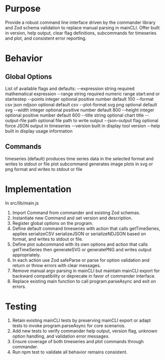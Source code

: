 # Purpose

Provide a robust command line interface driven by the commander library and Zod schema validation to replace manual parsing in mainCLI. Offer built in version, help output, clear flag definitions, subcommands for timeseries and plot, and consistent error reporting.

# Behavior

## Global Options

List of available flags and defaults:
--expression string required mathematical expression
--range string required numeric range start:end or start:end:step
--points integer optional positive number default 100
--format csv json ndjson optional default csv
--plot-format svg png optional default svg
--width integer optional positive number default 800
--height integer optional positive number default 600
--title string optional chart title
--output-file path optional file path to write output
--json-output flag optional force JSON output in timeseries
--version built in display tool version
--help built in display usage information

## Commands

timeseries (default) produces time series data in the selected format and writes to stdout or file
plot subcommand generates image plots in svg or png format and writes to stdout or file

# Implementation

In src/lib/main.js
1. Import Command from commander and existing Zod schemas.  
2. Instantiate new Command and set version and description.  
3. Register global options on the program.  
4. Define default command timeseries with action that calls getTimeSeries, applies serializeCSV serializeJSON or serializeNDJSON based on format, and writes to stdout or file.  
5. Define plot subcommand with its own options and action that calls getTimeSeries then generateSVG or generatePNG and writes output appropriately.  
6. In each action use Zod safeParse or parse for option validation and return or throw errors with clear messages.  
7. Remove manual argv parsing in mainCLI but maintain mainCLI export for backward compatibility or deprecate in favor of commander interface.  
8. Replace existing main function to call program.parseAsync and exit on errors.

# Testing

1. Retain existing mainCLI tests by preserving mainCLI export or adapt tests to invoke program.parseAsync for core scenarios.  
2. Add new tests to verify commander help output, version flag, unknown option handling, and validation error messages.  
3. Ensure coverage of both timeseries and plot commands through commander.  
4. Run npm test to validate all behavior remains consistent.